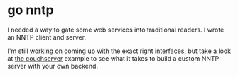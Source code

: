 # go nntp

I needed a way to gate some web services into traditional readers.  I
wrote an NNTP client and server.

I'm still working on coming up with the exact right interfaces, but
take a look at [the couchserver][couchserver] example to see what it
takes to build a custom NNTP server with your own backend.

[couchserver]: go-nntp/blob/master/examples/couchserver/couchserver.go
